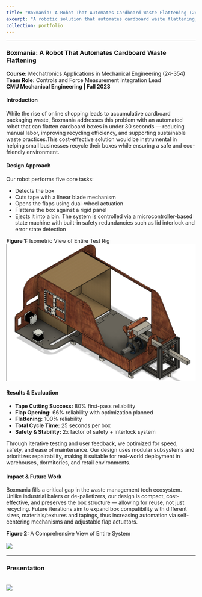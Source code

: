 ```yaml
---
title: "Boxmania: A Robot That Automates Cardboard Waste Flattening (24-354)"
excerpt: "A robotic solution that automates cardboard waste flattening, offering a low-cost, accessible approach to wood bending. <br/><img src='/images/Boxmania.png'>"
collection: portfolio
---
```


---


### Boxmania: A Robot That Automates Cardboard Waste Flattening  
**Course:** Mechatronics Applications in Mechanical Engineering (24-354)  
**Team Role:** Controls and Force Measurement Integration Lead  
**CMU Mechanical Engineering | Fall 2023**

#### Introduction  
While the rise of online shopping leads to accumulative cardboard packaging waste, Boxmania addresses this problem with an automated robot that can flatten cardboard boxes in under 30 seconds — reducing manual labor, improving recycling efficiency, and supporting sustainable waste practices.This cost-effective solution would be instrumental in helping small businesses recycle their boxes while ensuring a safe and eco-friendly environment.

#### Design Approach  
 Our robot performs five core tasks:

  - Detects the box
  - Cuts tape with a linear blade mechanism
  - Opens the flaps using dual-wheel actuation
  - Flattens the box against a rigid panel
  - Ejects it into a bin. The system is controlled via a microcontroller-based state machine with built-in safety redundancies such as lid interlock and error state detection


**Figure 1:** Isometric View of Entire Test Rig
<br/><img src='/images/Boxmania_Prototype.png'>

#### Results & Evaluation  
- **Tape Cutting Success:** 80% first-pass reliability
- **Flap Opening:**  66% reliability with optimization planned
- **Flattening:** 100% reliability
- **Total Cycle Time:** 25 seconds per box  
- **Safety & Stability:** 2x factor of safety + interlock system

Through iterative testing and user feedback, we optimized for speed, safety, and ease of maintenance. Our design uses modular subsystems and prioritizes repairability, making it suitable for real-world deployment in warehouses, dormitories, and retail environments.

#### Impact & Future Work  
Boxmania fills a critical gap in the waste management tech ecosystem. Unlike industrial balers or de-palletizers, our design is compact, cost-effective, and preserves the box structure — allowing for reuse, not just recycling. Future iterations aim to expand box compatibility with different sizes, materials/textures and tapings, thus increasing automation via self-centering mechanisms and adjustable flap actuators.

**Figure 2:** A Comprehensive View of Entire System  
<br/><img src='/images/labelled.png'>

---


### Presentation  
<br/><img src='/images/Boxmania_Poster.png'>
